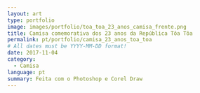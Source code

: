 ```yaml
---
layout: art
type: portfolio
image: images/portfolio/toa_toa_23_anos_camisa_frente.png
title: Camisa comemorativa dos 23 anos da República Tôa Tôa
permalink: pt/portfolio/camisa_23_anos_toa_toa
# All dates must be YYYY-MM-DD format!
date: 2017-11-04
category:
  - Camisa
language: pt
summary: Feita com o Photoshop e Corel Draw
---
```

